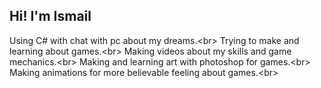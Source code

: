 ## Hi! I'm Ismail
Using C# with chat with pc about my dreams.<br\>
Trying to make and learning about games.<br\>
Making videos about my skills and game mechanics.<br\>
Making and learning art with photoshop for games.<br\>
Making animations for more believable feeling about games.<br\>
